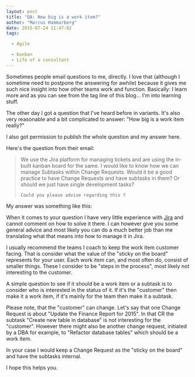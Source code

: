 ```yaml
---
layout: post
title: "QA: How big is a work item?"
author: "Marcus Hammarberg"
date: 2015-07-24 11:47:02
tags:

  - Agile

  - Kanban
  - Life of a consultant
---
```


Sometimes people email questions to me, directly. I love that (although I sometime need to postpone the answering for awhile) because it gives me such nice insight into how other teams work and function. Basically: I learn more and as you can see from the tag line of this blog... I'm into learning stuff.

The other day I got a question that I've heard before in variants. It's also very reasonable and a bit complicated to answer: "How big is a work item really?"

I also got permission to publish the whole question and my answer here.

<!-- excerpt-end -->

Here's the question from their email:

<blockquote>
	We use the Jira platform for managing tickets and are using the in-built kanban board for the same.
	I would like to know how we can manage Subtasks within Change Requests.
	Would it be  a good practice to have Change Requests and have subtasks in them? Or should we just have single development tasks?

	Could you please advise regarding this ?
</blockquote>

My answer was something like this:

When it comes to your question I have very little experience with [Jira](https://www.atlassian.com/software/jira) and cannot comment on how to solve it there. I can however give you some general advice and most likely you can do a much better job than me translating what that means into how to manage it in Jira.

I usually recommend the teams I coach to keep the work item customer facing. That is consider what the value of the "sticky on the board" represents for your user. Each work item can, and most often do, consist of smaller things. These I consider to be "steps in the process", most likely not interesting to the customer.

A simple question to see if it should be a work item or a subtask is to consider who is interested in the status of it. If it's the "customer" then make it a work item, if it's mainly for the team then make it a subtask.

Please note, that the "customer" can change. Let's say that one Change Request is about "Update the Finance Report for 2015". In that CR the subtask "Create new table in database" is not interesting for the "customer". However there might also be another change request, initiated by a DBA for example, to "Refactor database tables" which should be a work item.

In your case I would keep a Change Request as the "sticky on the board" and have the subtasks internal.

I hope this helps you.
